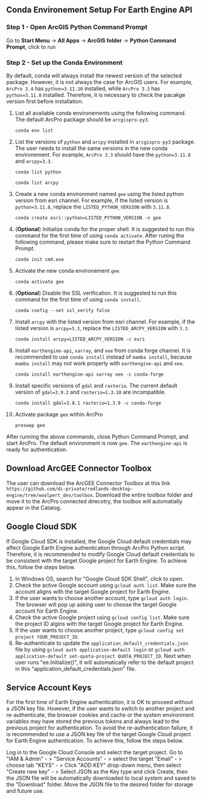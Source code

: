 ## Conda Environement Setup For Earth Engine API  

### Step 1 - Open ArcGIS Python Command Prompt 

Go to **Start Menu** -> **All Apps** -> **ArcGIS folder** -> **Python Command Prompt**, click to run 


### Step 2 - Set up the Conda Environment

By default, conda will always install the newest version of the selected package. However, it is not always the case for ArcGIS users. For example, `ArcPro 3.4` has `python=3.11.10` installed, while `ArcPro 3.3` has `python=3.11.8` installed. Therefore, it is necessary to check the pacakge version first before installation.  

1. List all available conda environements using the following command. The default ArcPro package should be `arcgispro-py3`. 

    `conda env list`

2. List the versions of `python` and `arcpy` installed in `arcgispro-py3` package. The user needs to install the same versions in the new conda environement. For example, `ArcPro 3.3` should have the `python=3.11.8` and `arcpy=3.3`.

    `conda list python`

    `conda list arcpy`

3. Create a new conda environment named `gee` using the listed python version from esri channel. For example, if the listed version is `python=3.11.8`, replace the `LISTED_PYTHON_VERSION` with `3.11.8`. 

    `conda create esri::python=LISTED_PYTHON_VERSION -n gee`


4. (**Optional**) Initialize conda for the proper shell. It is suggested to run this command for the first time of using `conda activate`. After runing the following command, please make sure to restart the Python Command Prompt. 

    `conda init cmd.exe` 

5. Activate the new conda environement `gee`. 

    `conda activate gee` 

6. (**Optional**) Disable the SSL verification. It is suggested to run this command for the first time of using `conda install`.

    `conda config --set ssl_verify false`

7. Install `arcpy` with the listed version from esri channel. For example, if the listed version is `arcpy=3.3`, replace the `LISTED_ARCPY_VERSION` with `3.3`.   

    `conda install arcpy=LISTED_ARCPY_VERSION -c esri`

8. Install `earthengine-api`, `xarray`, and `xee` from conda forge channel. It is recommended to use `conda install` instead of `mamba install`, because `mamba install` may not work properly with `earthengine-api` and `xee`. 

    `conda install earthengine-api xarray xee -c conda-forge`

9. Install specific versions of `gdal` and `rasterio`. The current default version of `gdal=3.9.2` and `rasterio=1.3.10` are incompatible.

    `conda install gdal=3.8.1 rasterio=1.3.9 -c conda-forge`
    
10. Activate package `gee` within ArcPro

    `proswap gee` 
    

After running the above commands, close Python Command Prompt, and start ArcPro. The default environment is now `gee`. The `earthengine-api` is ready for authentication. 

## Download ArcGEE Connector Toolbox

The user can download the ArcGEE Connector Toolbox at this link `https://github.com/di-private/redlands-desktop-engine/tree/woolpert_dev/toolbox`. Download the entire toolbox folder and move it to the ArcPro connected direcotry, the toolbox will automatially appear in the Catalog. 


## Google Cloud SDK

If Google Cloud SDK is installed, the Google Cloud default credentials may affect Google Earth Engine authentication through ArcPro Python script. Therefore, it is recommended to modify Google Cloud default credentials to be consistent with the target Google project for Earth Engine. To achieve this, follow the steps below.

1. In Windows OS, search for "Google Cloud SDK Shell", click to open.
2. Check the active Google account using `gcloud auth list`. Make sure the account aligns with the target Google project for Earth Engine.
3. If the user wants to choose another account, type `gcloud auth login`. The browser will pop up asking user to choose the target Google account for Earth Engine. 
4. Check the active Google project using `gcloud config list`. Make sure the project ID algins with the target Google project for Earth Engine. 
5. If the user wants to choose another project, type `gcloud config set project YOUR_PROJECT_ID`. 
6. Re-authenticate to update the `application_default_credentials.json` file by using `gcloud auth application-default login` or `gcloud auth application-default set-quota-project QUOTA_PROJECT_ID`. Next when user runs "ee.Initialize()", it will automatically refer to the default project in this "application_default_credentials.json" file. 

## Service Account Keys

For the first time of Earth Engine authentication, it is OK to proceed without a JSON key file. However, if the user wants to switch to another project and re-authenticate, the browser cookies and cache or the system environment variables may have stored the previous tokens and always lead to the previous project for authentication. To avoid the re-authentication failure, it is recommended to use a JSON key file of the target Google Cloud project for Earth Engine authentication. To achieve this, follow the steps below. 

Log in to the Google Cloud Console and select the target project.
Go to "IAM & Admin" - > "Service Accounts" - >  select the target "Email" - > choose tab "KEYS" - > Click "ADD KEY" drop-down menu, then select "Create new key" - > Select JSON as the Key type and click Create, then the JSON file will be automatically downloaded to local system and saved to the "Download" folder. 
Move the JSON file to the desired folder for storage and future use.